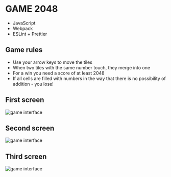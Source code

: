 # GAME 2048

- JavaScript
- Webpack
- ESLint + Prettier

## Game rules

- Use your arrow keys to move the tiles
- When two tiles with the same number touch, they merge into one
- For a win you need a score of at least 2048
- If all cells are filled with numbers in the way that there is no possibility of addition - you lose!

## First screen

![game interface](https://i2.paste.pics/a3754869156057b68cffadcf2fb3c2a8.png)

## Second screen

![game interface](https://i2.paste.pics/8d813973ac022d36b46ae085b817a266.png)

## Third screen

![game interface](https://i2.paste.pics/fe8115c501a144c0b8dbbe4ffa608ec9.png)
